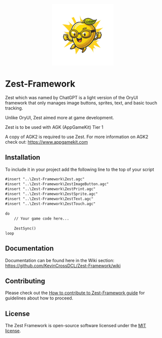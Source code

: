 <p align="center">
  <img width="200" src="https://github.com/KevinCrossDCL/Zest-Framework/blob/main/Logos/Zest-Logo-Transparent.png" alt="Zest logo">
</p>

# Zest-Framework
Zest which was named by ChatGPT is a light version of the OryUI framework that only manages image buttons, sprites, text, and basic touch tracking.

Unlike OryUI, Zest aimed more at game development.

Zest is to be used with AGK (AppGameKit) Tier 1

A copy of AGK2 is required to use Zest. For more information on AGK2 check out: https://www.appgamekit.com

## Installation
To include it in your project add the following line to the top of your script

```
#insert "..\Zest-Framework\Zest.agc"
#insert "..\Zest-Framework\ZestImageButton.agc"
#insert "..\Zest-Framework\ZestPrint.agc"
#insert "..\Zest-Framework\ZestSprite.agc"
#insert "..\Zest-Framework\ZestText.agc"
#insert "..\Zest-Framework\ZestTouch.agc"

do
	// Your game code here...
	
	ZestSync()
loop
```

## Documentation
Documentation can be found here in the Wiki section: https://github.com/KevinCrossDCL/Zest-Framework/wiki

## Contributing
Please check out the [How to contribute to Zest-Framework guide](https://github.com/KevinCrossDCL/Zest-Framework/blob/master/CONTRIBUTING.md) for guidelines about how to proceed.

## License
The Zest Framework is open-source software licensed under the [MIT license](https://opensource.org/licenses/MIT).
